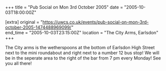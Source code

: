 +++
title = "Pub Social on Mon 3rd October 2005"
date = "2005-10-03T18:00:00Z"

[extra]
original = "https://uwcs.co.uk/events/pub-social-on-mon-3rd-october-2005-1474488969099/"    
end_time = "2005-10-03T23:15:00Z"
location = "The City Arms, Earlsdon"
+++

The City arms is the wetherspoons at the bottom of Earlsdon High Street next to the mini roundabout and right next to a number 12 bus stop\! We will be in the seperate area to the right of the bar from 7 pm every Monday\! See you all there\!


